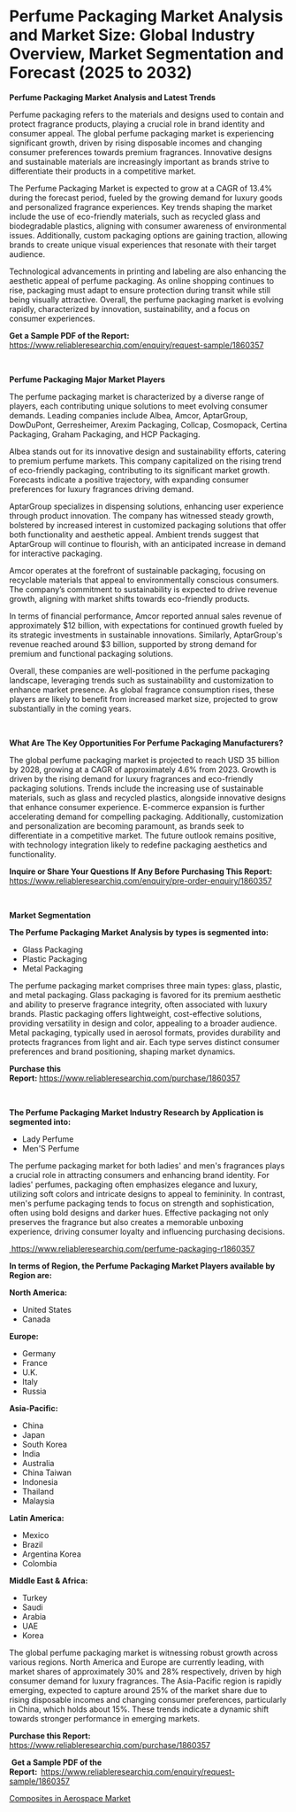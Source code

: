 <p><h1>Perfume Packaging Market Analysis and Market Size: Global Industry Overview, Market Segmentation and Forecast (2025 to 2032)</h1></p><p><strong>Perfume Packaging Market Analysis and Latest Trends</strong></p>
<p><p>Perfume packaging refers to the materials and designs used to contain and protect fragrance products, playing a crucial role in brand identity and consumer appeal. The global perfume packaging market is experiencing significant growth, driven by rising disposable incomes and changing consumer preferences towards premium fragrances. Innovative designs and sustainable materials are increasingly important as brands strive to differentiate their products in a competitive market.</p><p>The Perfume Packaging Market is expected to grow at a CAGR of 13.4% during the forecast period, fueled by the growing demand for luxury goods and personalized fragrance experiences. Key trends shaping the market include the use of eco-friendly materials, such as recycled glass and biodegradable plastics, aligning with consumer awareness of environmental issues. Additionally, custom packaging options are gaining traction, allowing brands to create unique visual experiences that resonate with their target audience.</p><p>Technological advancements in printing and labeling are also enhancing the aesthetic appeal of perfume packaging. As online shopping continues to rise, packaging must adapt to ensure protection during transit while still being visually attractive. Overall, the perfume packaging market is evolving rapidly, characterized by innovation, sustainability, and a focus on consumer experiences.</p></p>
<p><strong>Get a Sample PDF of the Report:&nbsp;</strong> <a href="https://www.reliableresearchiq.com/enquiry/request-sample/1860357?utm_campaign=2927&utm_medium=2&utm_source=Github&utm_content=ia&utm_term=31032025&utm_id=perfume-packaging">https://www.reliableresearchiq.com/enquiry/request-sample/1860357</a></p>
<p>&nbsp;</p>
<p><strong>Perfume Packaging Major Market Players</strong></p>
<p><p>The perfume packaging market is characterized by a diverse range of players, each contributing unique solutions to meet evolving consumer demands. Leading companies include Albea, Amcor, AptarGroup, DowDuPont, Gerresheimer, Arexim Packaging, Collcap, Cosmopack, Certina Packaging, Graham Packaging, and HCP Packaging.</p><p>Albea stands out for its innovative design and sustainability efforts, catering to premium perfume markets. This company capitalized on the rising trend of eco-friendly packaging, contributing to its significant market growth. Forecasts indicate a positive trajectory, with expanding consumer preferences for luxury fragrances driving demand.</p><p>AptarGroup specializes in dispensing solutions, enhancing user experience through product innovation. The company has witnessed steady growth, bolstered by increased interest in customized packaging solutions that offer both functionality and aesthetic appeal. Ambient trends suggest that AptarGroup will continue to flourish, with an anticipated increase in demand for interactive packaging.</p><p>Amcor operates at the forefront of sustainable packaging, focusing on recyclable materials that appeal to environmentally conscious consumers. The company’s commitment to sustainability is expected to drive revenue growth, aligning with market shifts towards eco-friendly products.</p><p>In terms of financial performance, Amcor reported annual sales revenue of approximately $12 billion, with expectations for continued growth fueled by its strategic investments in sustainable innovations. Similarly, AptarGroup's revenue reached around $3 billion, supported by strong demand for premium and functional packaging solutions.</p><p>Overall, these companies are well-positioned in the perfume packaging landscape, leveraging trends such as sustainability and customization to enhance market presence. As global fragrance consumption rises, these players are likely to benefit from increased market size, projected to grow substantially in the coming years.</p></p>
<p>&nbsp;</p>
<p><strong>What Are The Key Opportunities For Perfume Packaging Manufacturers?</strong></p>
<p><p>The global perfume packaging market is projected to reach USD 35 billion by 2028, growing at a CAGR of approximately 4.6% from 2023. Growth is driven by the rising demand for luxury fragrances and eco-friendly packaging solutions. Trends include the increasing use of sustainable materials, such as glass and recycled plastics, alongside innovative designs that enhance consumer experience. E-commerce expansion is further accelerating demand for compelling packaging. Additionally, customization and personalization are becoming paramount, as brands seek to differentiate in a competitive market. The future outlook remains positive, with technology integration likely to redefine packaging aesthetics and functionality.</p></p>
<p><strong>Inquire or Share Your Questions If Any Before Purchasing This Report:</strong> <a href="https://www.reliableresearchiq.com/enquiry/pre-order-enquiry/1860357?utm_campaign=2927&utm_medium=2&utm_source=Github&utm_content=ia&utm_term=31032025&utm_id=perfume-packaging">https://www.reliableresearchiq.com/enquiry/pre-order-enquiry/1860357</a></p>
<p>&nbsp;</p>
<p><strong>Market Segmentation</strong></p>
<p><strong>The Perfume Packaging Market Analysis by types is segmented into:</strong></p>
<p><ul><li>Glass Packaging</li><li>Plastic Packaging</li><li>Metal Packaging</li></ul></p>
<p><p>The perfume packaging market comprises three main types: glass, plastic, and metal packaging. Glass packaging is favored for its premium aesthetic and ability to preserve fragrance integrity, often associated with luxury brands. Plastic packaging offers lightweight, cost-effective solutions, providing versatility in design and color, appealing to a broader audience. Metal packaging, typically used in aerosol formats, provides durability and protects fragrances from light and air. Each type serves distinct consumer preferences and brand positioning, shaping market dynamics.</p></p>
<p><strong>Purchase this Report:&nbsp;</strong><a href="https://www.reliableresearchiq.com/purchase/1860357?utm_campaign=2927&utm_medium=2&utm_source=Github&utm_content=ia&utm_term=31032025&utm_id=perfume-packaging">https://www.reliableresearchiq.com/purchase/1860357</a></p>
<p>&nbsp;</p>
<p><strong>The Perfume Packaging Market Industry Research by Application is segmented into:</strong></p>
<p><ul><li>Lady Perfume</li><li>Men'S Perfume</li></ul></p>
<p><p>The perfume packaging market for both ladies' and men's fragrances plays a crucial role in attracting consumers and enhancing brand identity. For ladies' perfumes, packaging often emphasizes elegance and luxury, utilizing soft colors and intricate designs to appeal to femininity. In contrast, men's perfume packaging tends to focus on strength and sophistication, often using bold designs and darker hues. Effective packaging not only preserves the fragrance but also creates a memorable unboxing experience, driving consumer loyalty and influencing purchasing decisions.</p></p>
<p><a href="https://www.reliableresearchiq.com/perfume-packaging-r1860357?utm_campaign=2927&utm_medium=2&utm_source=Github&utm_content=ia&utm_term=31032025&utm_id=perfume-packaging">&nbsp;https://www.reliableresearchiq.com/perfume-packaging-r1860357</a></p>
<p><strong>In terms of Region, the Perfume Packaging Market Players available by Region are:</strong></p>
<p>
    <p> <strong> North America: </strong>
        <ul>
            <li>United States</li>
            <li>Canada</li>
        </ul>
        </p> 
    <p> <strong> Europe: </strong>
        <ul>
            <li>Germany</li>
            <li>France</li>
            <li>U.K.</li>
            <li>Italy</li>
            <li>Russia</li>
        </ul>
        </p> 
    <p> <strong> Asia-Pacific: </strong>
        <ul>
            <li>China</li>
            <li>Japan</li>
            <li>South Korea</li>
            <li>India</li>
            <li>Australia</li>
            <li>China Taiwan</li>
            <li>Indonesia</li>
            <li>Thailand</li>
            <li>Malaysia</li>
        </ul>
        </p> 
    <p> <strong> Latin America: </strong>
        <ul>
            <li>Mexico</li>
            <li>Brazil</li>
            <li>Argentina Korea</li>
            <li>Colombia</li>
        </ul>
        </p> 
    <p> <strong> Middle East & Africa: </strong>
        <ul>
            <li>Turkey</li>
            <li>Saudi</li>
            <li>Arabia</li>
            <li>UAE</li>
            <li>Korea</li>
        </ul>
    </p>
    </p>
<p><p>The global perfume packaging market is witnessing robust growth across various regions. North America and Europe are currently leading, with market shares of approximately 30% and 28% respectively, driven by high consumer demand for luxury fragrances. The Asia-Pacific region is rapidly emerging, expected to capture around 25% of the market share due to rising disposable incomes and changing consumer preferences, particularly in China, which holds about 15%. These trends indicate a dynamic shift towards stronger performance in emerging markets.</p></p>
<p><strong>Purchase this Report: </strong><a href="https://www.reliableresearchiq.com/purchase/1860357?utm_campaign=2927&utm_medium=2&utm_source=Github&utm_content=ia&utm_term=31032025&utm_id=perfume-packaging">https://www.reliableresearchiq.com/purchase/1860357</a></p>
<p>&nbsp;<strong>Get a Sample PDF of the Report:&nbsp;&nbsp;</strong><a href="https://www.reliableresearchiq.com/enquiry/request-sample/1860357?utm_campaign=2927&utm_medium=2&utm_source=Github&utm_content=ia&utm_term=31032025&utm_id=perfume-packaging">https://www.reliableresearchiq.com/enquiry/request-sample/1860357</a></p>
<p><strong></strong></p>
<p><p><a href="https://github.com/vilehoaguy/Market-Research-Report-List-1/blob/main/composites-in-aerospace-market.md?utm_campaign=2927&utm_medium=2&utm_source=Github&utm_content=ia&utm_term=31032025&utm_id=perfume-packaging">Composites in Aerospace Market</a></p></p>